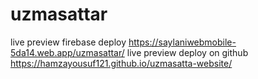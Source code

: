 # uzmasattar
live preview firebase deploy
https://saylaniwebmobile-5da14.web.app/uzmasattar/
live preview deploy on github
https://hamzayousuf121.github.io/uzmasatta-website/
